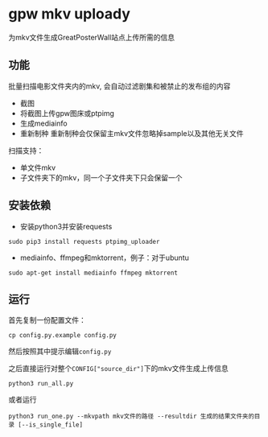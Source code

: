 # gpw mkv uploady
为mkv文件生成GreatPosterWall站点上传所需的信息

## 功能
批量扫描电影文件夹内的mkv, 会自动过滤剧集和被禁止的发布组的内容

* 截图
* 将截图上传gpw图床或ptpimg
* 生成mediainfo
* 重新制种
重新制种会仅保留主mkv文件忽略掉sample以及其他无关文件

扫描支持：
* 单文件mkv
* 子文件夹下的mkv，同一个子文件夹下只会保留一个

## 安装依赖

* 安装python3并安装requests
```
sudo pip3 install requests ptpimg_uploader
```
* mediainfo、ffmpeg和mktorrent，例子：对于ubuntu
```
sudo apt-get install mediainfo ffmpeg mktorrent
```

## 运行
首先复制一份配置文件：
```
cp config.py.example config.py
```
然后按照其中提示编辑`config.py`

之后直接运行对整个`CONFIG["source_dir"]`下的mkv文件生成上传信息
```
python3 run_all.py
```

或者运行
```
python3 run_one.py --mkvpath mkv文件的路径 --resultdir 生成的结果文件夹的目录 [--is_single_file]
```
